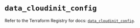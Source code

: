 # `data_cloudinit_config`

Refer to the Terraform Registry for docs: [`data_cloudinit_config`](https://registry.terraform.io/providers/hashicorp/cloudinit/2.3.3/docs/data-sources/config).
